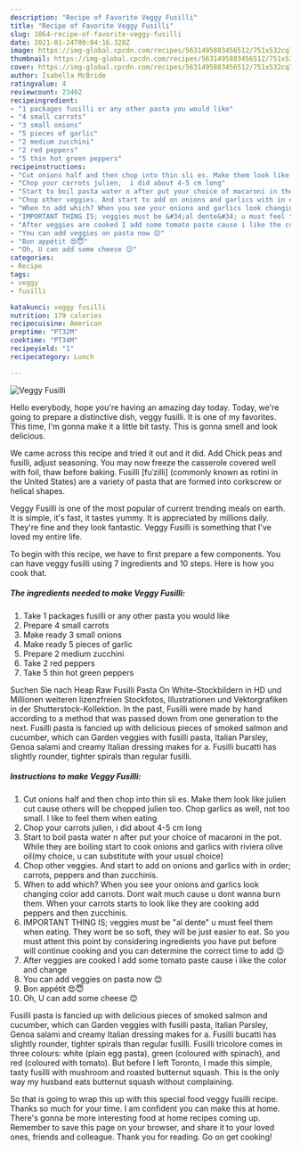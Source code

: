 ```yaml
---
description: "Recipe of Favorite Veggy Fusilli"
title: "Recipe of Favorite Veggy Fusilli"
slug: 1064-recipe-of-favorite-veggy-fusilli
date: 2021-01-24T00:04:16.328Z
image: https://img-global.cpcdn.com/recipes/5631495883456512/751x532cq70/veggy-fusilli-recipe-main-photo.jpg
thumbnail: https://img-global.cpcdn.com/recipes/5631495883456512/751x532cq70/veggy-fusilli-recipe-main-photo.jpg
cover: https://img-global.cpcdn.com/recipes/5631495883456512/751x532cq70/veggy-fusilli-recipe-main-photo.jpg
author: Isabella McBride
ratingvalue: 4
reviewcount: 23402
recipeingredient:
- "1 packages fusilli or any other pasta you would like"
- "4 small carrots"
- "3 small onions"
- "5 pieces of garlic"
- "2 medium zucchini"
- "2 red peppers"
- "5 thin hot green peppers"
recipeinstructions:
- "Cut onions half and then chop into thin sli es. Make them look like julien cut cause others will be chopped julien too. Chop garlics as well, not too small. I like to feel them when eating"
- "Chop your carrots julien,  i did about 4-5 cm long"
- "Start to boil pasta water n after put your choice of macaroni in the pot. While they are boiling start to cook onions and garlics with riviera olive oil(my choice, u can substitute with your usual choice)"
- "Chop other veggies. And start to add on onions and garlics with in order; carrots, peppers and than zucchinis."
- "When to add which? When you see your onions and garlics look changing color add carrots. Dont wait much cause u dont wanna burn them. When your carrots starts to look like they are cooking add peppers and then zucchinis."
- "IMPORTANT THING IS; veggies must be &#34;al dente&#34; u must feel them when eating. They wont be so soft, they will be just easier to eat. So you must attent this point by considering ingredients you have put before will continue cooking and you can determine the correct time to add 😉"
- "After veggies are cooked I add some tomato paste cause i like the color and change"
- "You can add veggies on pasta now 😊"
- "Bon appétit 😍😇"
- "Oh, U can add some cheese 😊"
categories:
- Recipe
tags:
- veggy
- fusilli

katakunci: veggy fusilli 
nutrition: 179 calories
recipecuisine: American
preptime: "PT32M"
cooktime: "PT34M"
recipeyield: "1"
recipecategory: Lunch

---
```



![Veggy Fusilli](https://img-global.cpcdn.com/recipes/5631495883456512/751x532cq70/veggy-fusilli-recipe-main-photo.jpg)

Hello everybody, hope you're having an amazing day today. Today, we're going to prepare a distinctive dish, veggy fusilli. It is one of my favorites. This time, I'm gonna make it a little bit tasty. This is gonna smell and look delicious.

We came across this recipe and tried it out and it did. Add Chick peas and fusilli, adjust seasoning. You may now freeze the casserole covered well with foil, thaw before baking. Fusilli [fuˈzilli] (commonly known as rotini in the United States) are a variety of pasta that are formed into corkscrew or helical shapes.

Veggy Fusilli is one of the most popular of current trending meals on earth. It is simple, it's fast, it tastes yummy. It is appreciated by millions daily. They're fine and they look fantastic. Veggy Fusilli is something that I've loved my entire life.


To begin with this recipe, we have to first prepare a few components. You can have veggy fusilli using 7 ingredients and 10 steps. Here is how you cook that.

<!--inarticleads1-->

##### The ingredients needed to make Veggy Fusilli:

1. Take 1 packages fusilli or any other pasta you would like
1. Prepare 4 small carrots
1. Make ready 3 small onions
1. Make ready 5 pieces of garlic
1. Prepare 2 medium zucchini
1. Take 2 red peppers
1. Take 5 thin hot green peppers


Suchen Sie nach Heap Raw Fusilli Pasta On White-Stockbildern in HD und Millionen weiteren lizenzfreien Stockfotos, Illustrationen und Vektorgrafiken in der Shutterstock-Kollektion. In the past, Fusilli were made by hand according to a method that was passed down from one generation to the next. Fusilli pasta is fancied up with delicious pieces of smoked salmon and cucumber, which can Garden veggies with fusilli pasta, Italian Parsley, Genoa salami and creamy Italian dressing makes for a. Fusilli bucatti has slightly rounder, tighter spirals than regular fusilli. 

<!--inarticleads2-->

##### Instructions to make Veggy Fusilli:

1. Cut onions half and then chop into thin sli es. Make them look like julien cut cause others will be chopped julien too. Chop garlics as well, not too small. I like to feel them when eating
1. Chop your carrots julien,  i did about 4-5 cm long
1. Start to boil pasta water n after put your choice of macaroni in the pot. While they are boiling start to cook onions and garlics with riviera olive oil(my choice, u can substitute with your usual choice)
1. Chop other veggies. And start to add on onions and garlics with in order; carrots, peppers and than zucchinis.
1. When to add which? When you see your onions and garlics look changing color add carrots. Dont wait much cause u dont wanna burn them. When your carrots starts to look like they are cooking add peppers and then zucchinis.
1. IMPORTANT THING IS; veggies must be &#34;al dente&#34; u must feel them when eating. They wont be so soft, they will be just easier to eat. So you must attent this point by considering ingredients you have put before will continue cooking and you can determine the correct time to add 😉
1. After veggies are cooked I add some tomato paste cause i like the color and change
1. You can add veggies on pasta now 😊
1. Bon appétit 😍😇
1. Oh, U can add some cheese 😊


Fusilli pasta is fancied up with delicious pieces of smoked salmon and cucumber, which can Garden veggies with fusilli pasta, Italian Parsley, Genoa salami and creamy Italian dressing makes for a. Fusilli bucatti has slightly rounder, tighter spirals than regular fusilli. Fusilli tricolore comes in three colours: white (plain egg pasta), green (coloured with spinach), and red (coloured with tomato). But before I left Toronto, I made this simple, tasty fusilli with mushroom and roasted butternut squash. This is the only way my husband eats butternut squash without complaining. 

So that is going to wrap this up with this special food veggy fusilli recipe. Thanks so much for your time. I am confident you can make this at home. There's gonna be more interesting food at home recipes coming up. Remember to save this page on your browser, and share it to your loved ones, friends and colleague. Thank you for reading. Go on get cooking!
